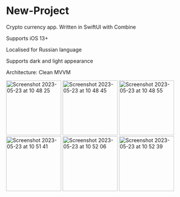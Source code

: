 # New-Project

Crypto currency app.
Written in SwiftUI with Combine

Supports iOS 13+

Localised for Russian language

Supports dark and light appearance


Architecture: Clean MVVM



<img width="150" alt="Screenshot 2023-05-23 at 10 48 25" src="https://github.com/Idanthyrsus/New-Project/assets/105043706/71aac79b-dd9a-424c-9c21-fc9ad152786c">
<img width="150" alt="Screenshot 2023-05-23 at 10 48 45" src="https://github.com/Idanthyrsus/New-Project/assets/105043706/9bba621a-647a-4b82-ae90-1a9e10855f48">
<img width="150" alt="Screenshot 2023-05-23 at 10 48 55" src="https://github.com/Idanthyrsus/New-Project/assets/105043706/e5cac8e7-a03f-4ef2-a980-1ab1e24f63de">
<img width="150" alt="Screenshot 2023-05-23 at 10 51 41" src="https://github.com/Idanthyrsus/New-Project/assets/105043706/deb1d4a2-f71a-40f7-8d8b-c90f5ca19761">
<img width="150" alt="Screenshot 2023-05-23 at 10 52 06" src="https://github.com/Idanthyrsus/New-Project/assets/105043706/6bb54efd-2700-4e54-b6f3-4369d35cdf89">
<img width="150" alt="Screenshot 2023-05-23 at 10 52 39" src="https://github.com/Idanthyrsus/New-Project/assets/105043706/2f5c21d2-7ae1-4ce0-be77-02a276c9e47b">
